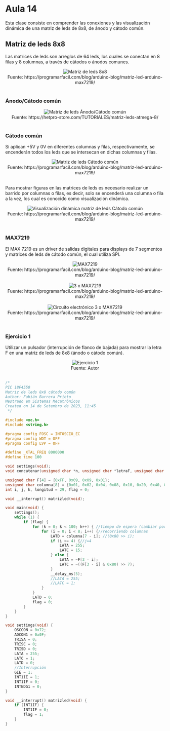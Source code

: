 <h1>Aula 14</h1>

Esta clase consiste en comprender las conexiones y las visualización dinámica de una matriz de leds de 8x8, de ánodo y cátodo común.

<h2>Matriz de leds 8x8</h2>

Las matrices de leds son arreglos de 64 leds, los cuales se conectan en 8 filas y 8 columnas, a través de cátodos o ánodos comunes.

<div align="center">
<img src="image.png" alt="Matriz de leds 8x8"/>
<br>
<figcaption>Fuente: https://programarfacil.com/blog/arduino-blog/matriz-led-arduino-max7219/</figcaption>
<br>
</div>

<h3>Ánodo/Cátodo común</h3>

<div align="center">
<img src="image-1.png" alt="Matriz de leds Ánodo/Cátodo común"/>
<br>
<figcaption>Fuente: https://hetpro-store.com/TUTORIALES/matriz-leds-atmega-8/</figcaption>
<br>
</div>

<h3>Cátodo común</h3>

Si aplican +5V y 0V en diferentes columnas y filas, respectivamente, se encenderán todos los leds que se intersecan en dichas columnas y filas.

<div align="center">
<img src="image-2.png" alt="Matriz de leds Cátodo común"/>
<br>
<figcaption>Fuente: https://programarfacil.com/blog/arduino-blog/matriz-led-arduino-max7219/</figcaption>
<br>
</div>

Para mostrar figuras en las matrices de leds es necesario realizar un barrido por columnas o filas, es decir, solo se encenderá una columna o fila a la vez, los cual es conocido como visualización dinámica.

<div align="center">
<img src="image-3.png" alt="Visualización dinámica matriz de leds Cátodo común"/>
<br>
<figcaption>Fuente: https://programarfacil.com/blog/arduino-blog/matriz-led-arduino-max7219/</figcaption>
<br>
</div>

<h3>MAX7219</h3>

El MAX 7219 es un driver de salidas digitales para displays de 7 segmentos y matrices de leds de cátodo común, el cual utiliza SPI.

<div align="center">
<img src="image-4.png" alt="MAX7219"/>
<br>
<figcaption>Fuente: https://programarfacil.com/blog/arduino-blog/matriz-led-arduino-max7219/</figcaption>
<br>
</div>

<div align="center">
<img src="image-5.png" alt="3 x MAX7219"/>
<br>
<figcaption>Fuente: https://programarfacil.com/blog/arduino-blog/matriz-led-arduino-max7219/</figcaption>
<br>
</div>

<div align="center">
<img src="image-6.png" alt="Circuito electrónico 3 x MAX7219"/>
<br>
<figcaption>Fuente: https://programarfacil.com/blog/arduino-blog/matriz-led-arduino-max7219/</figcaption>
<br>
</div>

<h3>Ejercicio 1</h3>

Utilizar un pulsador (interrupción de flanco de bajada) para mostrar la letra F en una matriz de leds de 8x8 (ánodo o cátodo común).

<div align="center">
<img src="image-7.png" alt="Ejercicio 1"/>
<br>
<figcaption>Fuente: Autor</figcaption>
<br>
</div>



```c
/*
PIC 18F4550
Matriz de leds 8x8 cátodo común
Author: Fabián Barrera Prieto
Mestrado em Sistemas Mecatrônicos
Created on 14 de Setembro de 2023, 11:45
 */

#include <xc.h>
#include <string.h>

#pragma config FOSC = INTOSCIO_EC
#pragma config WDT = OFF
#pragma config LVP = OFF

#define _XTAL_FREQ 8000000
#define time 100

void settings(void);
void concatenar(unsigned char *n, unsigned char *letraF, unsigned char *letraA, unsigned char *letraB, unsigned char *letraI, unsigned char *letraN);

unsigned char F[4] = {0xFF, 0x09, 0x09, 0x01};
unsigned char columna[8] = {0x01, 0x02, 0x04, 0x08, 0x10, 0x20, 0x40, 0x80};
int i, j, k, longitud = 29, flag = 0;

void __interrupt() matrizled(void);

void main(void) {
    settings();
    while (1) {
        if (flag) {
            for (k = 0; k < 100; k++) { //tiempo de espera (cambiar por temporizadores)
                for (i = 0; i < 8; i++) {//recorriendo columnas
                    LATD = columna[7 - i]; //(0x80 >> i);
                    if (i >= 4) {//j=4
                        LATA = 255;
                        LATC = 15;
                    } else {
                        LATA = ~F[3 - i];
                        LATC = ~((F[3 - i] & 0x80) >> 7);
                    }
                    __delay_ms(5);
                    //LATA = 255;
                    //LATC = 1;
                }
            }
            LATD = 0;
            flag = 0;
        }
    }
}

void settings(void) {
    OSCCON = 0x72;
    ADCON1 = 0x0F;
    TRISA = 0;
    TRISC = 0;
    TRISD = 0;
    LATA = 255;
    LATC = 1;
    LATD = 0;
    //Interrupción
    GIE = 1;
    INT1IE = 1;
    INT1IF = 0;
    INTEDG1 = 0;
}

void __interrupt() matrizled(void) {
    if (INT1IF) {
        INT1IF = 0;
        flag = 1;
    }
}
```
